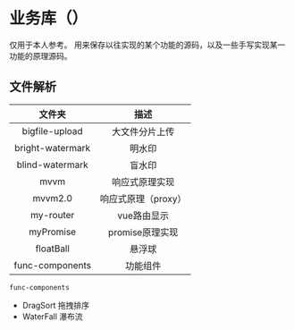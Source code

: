# 业务库（）

仅用于本人参考。
用来保存以往实现的某个功能的源码，以及一些手写实现某一功能的原理源码。

## 文件解析

|     文件夹     |        描述         |
| :------------: | :-----------------: |
| bigfile-upload |   大文件分片上传    |
| bright-watermark | 明水印 |
| blind-watermark | 盲水印 |
|      mvvm      |   响应式原理实现    |
|    mvvm2.0     | 响应式原理（proxy） |
|   my-router    |     vue路由显示     |
|   myPromise    |   promise原理实现   |
|   floatBall    |       悬浮球        |
| func-components |   功能组件    |

`func-components`

- DragSort 拖拽排序
- WaterFall 瀑布流
